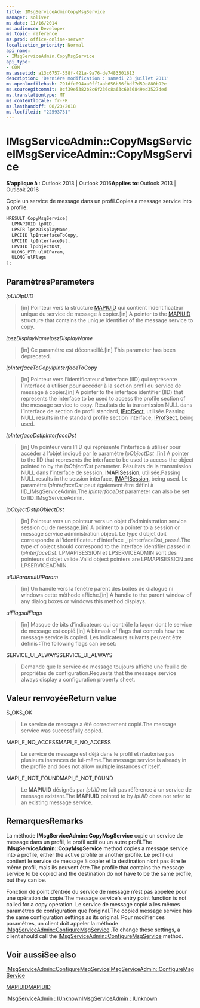 ```yaml
---
title: IMsgServiceAdminCopyMsgService
manager: soliver
ms.date: 11/16/2014
ms.audience: Developer
ms.topic: reference
ms.prod: office-online-server
localization_priority: Normal
api_name:
- IMsgServiceAdmin.CopyMsgService
api_type:
- COM
ms.assetid: a13c6757-358f-421a-9a76-de7483501613
description: 'Derniére modification : samedi 23 juillet 2011'
ms.openlocfilehash: 791dfe094aa0ff1aab656b56fbdf7d59e880b92e
ms.sourcegitcommit: 0cf39e5382b8c6f236c8a63c6036849ed3527ded
ms.translationtype: MT
ms.contentlocale: fr-FR
ms.lasthandoff: 08/23/2018
ms.locfileid: "22593731"
---
```

# <a name="imsgserviceadmincopymsgservice"></a><span data-ttu-id="83c60-103">IMsgServiceAdmin::CopyMsgService</span><span class="sxs-lookup"><span data-stu-id="83c60-103">IMsgServiceAdmin::CopyMsgService</span></span>

  
  
<span data-ttu-id="83c60-104">**S’applique à** : Outlook 2013 | Outlook 2016</span><span class="sxs-lookup"><span data-stu-id="83c60-104">**Applies to**: Outlook 2013 | Outlook 2016</span></span> 
  
<span data-ttu-id="83c60-105">Copie un service de message dans un profil.</span><span class="sxs-lookup"><span data-stu-id="83c60-105">Copies a message service into a profile.</span></span> 
  
```cpp
HRESULT CopyMsgService(
  LPMAPIUID lpUID,
  LPSTR lpszDisplayName,
  LPCIID lpInterfaceToCopy,
  LPCIID lpInterfaceDst,
  LPVOID lpObjectDst,
  ULONG_PTR ulUIParam,
  ULONG ulFlags
);
```

## <a name="parameters"></a><span data-ttu-id="83c60-106">Paramètres</span><span class="sxs-lookup"><span data-stu-id="83c60-106">Parameters</span></span>

 <span data-ttu-id="83c60-107">_lpUID_</span><span class="sxs-lookup"><span data-stu-id="83c60-107">_lpUID_</span></span>
  
> <span data-ttu-id="83c60-108">[in] Pointeur vers la structure [MAPIUID](mapiuid.md) qui contient l’identificateur unique du service de message à copier.</span><span class="sxs-lookup"><span data-stu-id="83c60-108">[in] A pointer to the [MAPIUID](mapiuid.md) structure that contains the unique identifier of the message service to copy.</span></span> 
    
 <span data-ttu-id="83c60-109">_lpszDisplayName_</span><span class="sxs-lookup"><span data-stu-id="83c60-109">_lpszDisplayName_</span></span>
  
> <span data-ttu-id="83c60-110">[in] Ce paramètre est déconseillé.</span><span class="sxs-lookup"><span data-stu-id="83c60-110">[in] This parameter has been deprecated.</span></span> 
    
 <span data-ttu-id="83c60-111">_lpInterfaceToCopy_</span><span class="sxs-lookup"><span data-stu-id="83c60-111">_lpInterfaceToCopy_</span></span>
  
> <span data-ttu-id="83c60-112">[in] Pointeur vers l’identificateur d’interface (IID) qui représente l’interface à utiliser pour accéder à la section profil du service de message à copier.</span><span class="sxs-lookup"><span data-stu-id="83c60-112">[in] A pointer to the interface identifier (IID) that represents the interface to be used to access the profile section of the message service to copy.</span></span> <span data-ttu-id="83c60-113">Résultats de la transmission NULL dans l’interface de section de profil standard, [IProfSect](iprofsectimapiprop.md), utilisée.</span><span class="sxs-lookup"><span data-stu-id="83c60-113">Passing NULL results in the standard profile section interface, [IProfSect](iprofsectimapiprop.md), being used.</span></span>
    
 <span data-ttu-id="83c60-114">_lpInterfaceDst_</span><span class="sxs-lookup"><span data-stu-id="83c60-114">_lpInterfaceDst_</span></span>
  
> <span data-ttu-id="83c60-115">[in] Un pointeur vers l’IID qui représente l’interface à utiliser pour accéder à l’objet indiqué par le paramètre _lpObjectDst_ .</span><span class="sxs-lookup"><span data-stu-id="83c60-115">[in] A pointer to the IID that represents the interface to be used to access the object pointed to by the  _lpObjectDst_ parameter.</span></span> <span data-ttu-id="83c60-116">Résultats de la transmission NULL dans l’interface de session, [IMAPISession](imapisessioniunknown.md), utilisée.</span><span class="sxs-lookup"><span data-stu-id="83c60-116">Passing NULL results in the session interface, [IMAPISession](imapisessioniunknown.md), being used.</span></span> <span data-ttu-id="83c60-117">Le paramètre _lpInterfaceDst_ peut également être défini à IID_IMsgServiceAdmin.</span><span class="sxs-lookup"><span data-stu-id="83c60-117">The  _lpInterfaceDst_ parameter can also be set to IID_IMsgServiceAdmin.</span></span> 
    
 <span data-ttu-id="83c60-118">_lpObjectDst_</span><span class="sxs-lookup"><span data-stu-id="83c60-118">_lpObjectDst_</span></span>
  
> <span data-ttu-id="83c60-119">[in] Pointeur vers un pointeur vers un objet d’administration service session ou de message.</span><span class="sxs-lookup"><span data-stu-id="83c60-119">[in] A pointer to a pointer to a session or message service administration object.</span></span> <span data-ttu-id="83c60-120">Le type d’objet doit correspondre à l’identificateur d’interface _lpInterfaceDst_passé.</span><span class="sxs-lookup"><span data-stu-id="83c60-120">The type of object should correspond to the interface identifier passed in  _lpInterfaceDst_.</span></span> <span data-ttu-id="83c60-121">LPMAPISESSION et LPSERVICEADMIN sont des pointeurs d’objet valide.</span><span class="sxs-lookup"><span data-stu-id="83c60-121">Valid object pointers are LPMAPISESSION and LPSERVICEADMIN.</span></span>
    
 <span data-ttu-id="83c60-122">_ulUIParam_</span><span class="sxs-lookup"><span data-stu-id="83c60-122">_ulUIParam_</span></span>
  
> <span data-ttu-id="83c60-123">[in] Un handle vers la fenêtre parent des boîtes de dialogue ni windows cette méthode affiche.</span><span class="sxs-lookup"><span data-stu-id="83c60-123">[in] A handle to the parent window of any dialog boxes or windows this method displays.</span></span>
    
 <span data-ttu-id="83c60-124">_ulFlags_</span><span class="sxs-lookup"><span data-stu-id="83c60-124">_ulFlags_</span></span>
  
> <span data-ttu-id="83c60-125">[in] Masque de bits d’indicateurs qui contrôle la façon dont le service de message est copié.</span><span class="sxs-lookup"><span data-stu-id="83c60-125">[in] A bitmask of flags that controls how the message service is copied.</span></span> <span data-ttu-id="83c60-126">Les indicateurs suivants peuvent être définis :</span><span class="sxs-lookup"><span data-stu-id="83c60-126">The following flags can be set:</span></span>
    
<span data-ttu-id="83c60-127">SERVICE_UI_ALWAYS</span><span class="sxs-lookup"><span data-stu-id="83c60-127">SERVICE_UI_ALWAYS</span></span> 
  
> <span data-ttu-id="83c60-128">Demande que le service de message toujours affiche une feuille de propriétés de configuration.</span><span class="sxs-lookup"><span data-stu-id="83c60-128">Requests that the message service always display a configuration property sheet.</span></span>
    
## <a name="return-value"></a><span data-ttu-id="83c60-129">Valeur renvoyée</span><span class="sxs-lookup"><span data-stu-id="83c60-129">Return value</span></span>

<span data-ttu-id="83c60-130">S_OK</span><span class="sxs-lookup"><span data-stu-id="83c60-130">S_OK</span></span> 
  
> <span data-ttu-id="83c60-131">Le service de message a été correctement copié.</span><span class="sxs-lookup"><span data-stu-id="83c60-131">The message service was successfully copied.</span></span>
    
<span data-ttu-id="83c60-132">MAPI_E_NO_ACCESS</span><span class="sxs-lookup"><span data-stu-id="83c60-132">MAPI_E_NO_ACCESS</span></span> 
  
> <span data-ttu-id="83c60-133">Le service de message est déjà dans le profil et n’autorise pas plusieurs instances de lui-même.</span><span class="sxs-lookup"><span data-stu-id="83c60-133">The message service is already in the profile and does not allow multiple instances of itself.</span></span>
    
<span data-ttu-id="83c60-134">MAPI_E_NOT_FOUND</span><span class="sxs-lookup"><span data-stu-id="83c60-134">MAPI_E_NOT_FOUND</span></span> 
  
> <span data-ttu-id="83c60-135">Le **MAPIUID** désignés par _lpUID_ ne fait pas référence à un service de message existant.</span><span class="sxs-lookup"><span data-stu-id="83c60-135">The **MAPIUID** pointed to by  _lpUID_ does not refer to an existing message service.</span></span> 
    
## <a name="remarks"></a><span data-ttu-id="83c60-136">Remarques</span><span class="sxs-lookup"><span data-stu-id="83c60-136">Remarks</span></span>

<span data-ttu-id="83c60-137">La méthode **IMsgServiceAdmin::CopyMsgService** copie un service de message dans un profil, le profil actif ou un autre profil.</span><span class="sxs-lookup"><span data-stu-id="83c60-137">The **IMsgServiceAdmin::CopyMsgService** method copies a message service into a profile, either the active profile or another profile.</span></span> <span data-ttu-id="83c60-138">Le profil qui contient le service de message à copier et la destination n’ont pas être le même profil, mais ils peuvent être.</span><span class="sxs-lookup"><span data-stu-id="83c60-138">The profile that contains the message service to be copied and the destination do not have to be the same profile, but they can be.</span></span> 
  
<span data-ttu-id="83c60-139">Fonction de point d’entrée du service de message n’est pas appelée pour une opération de copie.</span><span class="sxs-lookup"><span data-stu-id="83c60-139">The message service's entry point function is not called for a copy operation.</span></span> <span data-ttu-id="83c60-140">Le service de message copié a les mêmes paramètres de configuration que l’original.</span><span class="sxs-lookup"><span data-stu-id="83c60-140">The copied message service has the same configuration settings as its original.</span></span> <span data-ttu-id="83c60-141">Pour modifier ces paramètres, un client doit appeler la méthode [IMsgServiceAdmin::ConfigureMsgService](imsgserviceadmin-configuremsgservice.md) .</span><span class="sxs-lookup"><span data-stu-id="83c60-141">To change these settings, a client should call the [IMsgServiceAdmin::ConfigureMsgService](imsgserviceadmin-configuremsgservice.md) method.</span></span> 
  
## <a name="see-also"></a><span data-ttu-id="83c60-142">Voir aussi</span><span class="sxs-lookup"><span data-stu-id="83c60-142">See also</span></span>



[<span data-ttu-id="83c60-143">IMsgServiceAdmin::ConfigureMsgService</span><span class="sxs-lookup"><span data-stu-id="83c60-143">IMsgServiceAdmin::ConfigureMsgService</span></span>](imsgserviceadmin-configuremsgservice.md)
  
[<span data-ttu-id="83c60-144">MAPIUID</span><span class="sxs-lookup"><span data-stu-id="83c60-144">MAPIUID</span></span>](mapiuid.md)
  
[<span data-ttu-id="83c60-145">IMsgServiceAdmin : IUnknown</span><span class="sxs-lookup"><span data-stu-id="83c60-145">IMsgServiceAdmin : IUnknown</span></span>](imsgserviceadminiunknown.md)

